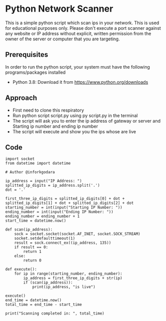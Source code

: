 # Python Network Scanner

This is a simple python script which scan ips in your network. This is used for educational purposes only. Please don't execute a port scanner against any website or IP address without explicit, written permission from the owner of the server or computer that you are targeting.

## Prerequisites

In order to run the python script, your system must have the following programs/packages installed
* Python 3.8: Download it from https://www.python.org/downloads

## Approach
* First need to clone this respiratory
* Run python script script.py using py script.py in the terminal
* The script will ask you to enter the ip address of gateway or server and Starting ip number and ending ip number
* The script will execute and show you the ips whose are live

## Code
```
import socket
from datetime import datetime

# Author @inforkgodara

ip_address = input("IP Address: ")
splitted_ip_digits = ip_address.split('.')
dot = '.'

first_three_ip_digits = splitted_ip_digits[0] + dot + splitted_ip_digits[1] + dot + splitted_ip_digits[2] + dot
starting_number = int(input("Starting IP Number: "))
ending_number = int(input("Ending IP Number: "))
ending_number = ending_number + 1
start_time = datetime.now()

def scan(ip_address):
    sock = socket.socket(socket.AF_INET, socket.SOCK_STREAM)
    socket.setdefaulttimeout(1)
    result = sock.connect_ex((ip_address, 135))
    if result == 0:
        return 1
    else:
        return 0

def execute():
    for ip in range(starting_number, ending_number):
        ip_address = first_three_ip_digits + str(ip)
        if (scan(ip_address)):
            print(ip_address, "is live")

execute()
end_time = datetime.now()
total_time = end_time - start_time

print("Scanning completed in: ", total_time)
```
